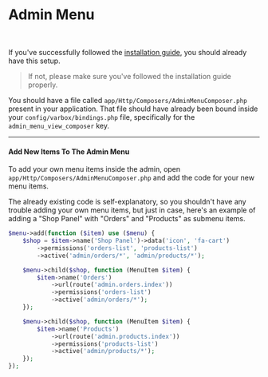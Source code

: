 # Admin Menu

<br />

If you've successfully followed the [installation guide](/docs/{{version}}/installation), you should already have this setup.

> If not, please make sure you've followed the installation guide properly.

You should have a file called `app/Http/Composers/AdminMenuComposer.php` present in your application. 
That file should have already been bound inside your `config/varbox/bindings.php` file, specifically for the `admin_menu_view_composer` key.

<hr >

#### Add New Items To The Admin Menu

To add your own menu items inside the admin, open `app/Http/Composers/AdminMenuComposer.php` and add the code for your new menu items. 

The already existing code is self-explanatory, so you shouldn't have any trouble adding your own menu items, but just in case, here's an example of adding a "Shop Panel" with "Orders" and "Products" as submenu items.

```php
$menu->add(function ($item) use ($menu) {
    $shop = $item->name('Shop Panel')->data('icon', 'fa-cart')
        ->permissions('orders-list', 'products-list')
        ->active('admin/orders/*', 'admin/products/*');

    $menu->child($shop, function (MenuItem $item) {
        $item->name('Orders')
            ->url(route('admin.orders.index'))
            ->permissions('orders-list')
            ->active('admin/orders/*');
    });

    $menu->child($shop, function (MenuItem $item) {
        $item->name('Products')
            ->url(route('admin.products.index'))
            ->permissions('products-list')
            ->active('admin/products/*');
    });
});
```
